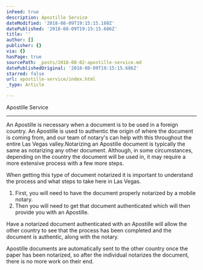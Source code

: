 ```yaml
---
inFeed: true
description: Apostille Service
dateModified: '2018-08-09T19:15:15.180Z'
datePublished: '2018-08-09T19:15:15.686Z'
title: ''
author: []
publisher: {}
via: {}
hasPage: true
sourcePath: _posts/2018-08-02-apostille-service.md
datePublishedOriginal: '2018-08-09T19:15:15.686Z'
starred: false
url: apostille-service/index.html
_type: Article

---
```

Apostille Service

---

An Apostille is necessary when a document is to be used in a foreign country. An Apostille is used to authentic the origin of where the document is coming from, and our team of notary's can help with this throughout the entire Las Vegas valley.Notarizing an Apostille document is typically the same as notarizing any other document. Although, in some circumstances, depending on the country the document will be used in, it may require a more extensive process with a few more steps.

When getting this type of document notarized it is important to understand the process and what steps to take here in Las Vegas.

1. First, you will need to have the document properly notarized by a mobile notary.
2. Then you will need to get that document authenticated which will then provide you with an Apostille.

Have a notarized document authenticated with an Apostille will allow the other country to see that the process has been completed and the document is authentic, along with the notary.

Apostille documents are automatically sent to the other country once the paper has been notarized, so after the individual notarizes the document, there is no more work on their end.